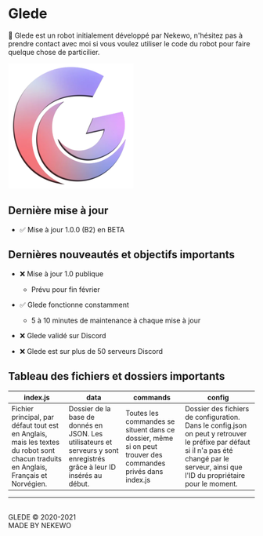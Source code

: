 # Glede
🤖 Glede est un robot initialement développé par Nekewo, n'hésitez pas à prendre contact avec moi si vous voulez utiliser le code du robot pour faire quelque chose de particilier.<br/>

![glede](./images/glede.png)

## Dernière mise à jour

- ✅ Mise à jour 1.0.0 (B2) en BETA

## Dernières nouveautés et objectifs importants

- ❌ Mise à jour 1.0 publique
    - Prévu pour fin février

- ✅ Glede fonctionne constamment
    - 5 à 10 minutes de maintenance à chaque mise à jour
- ❌ Glede validé sur Discord
- ❌ Glede est sur plus de 50 serveurs Discord

## Tableau des fichiers et dossiers importants
index.js | data | commands | config
------------ | ------------- | ------------ | -------------
Fichier principal, par défaut tout est en Anglais, mais les textes du robot sont chacun traduits en Anglais, Français et Norvégien. | Dossier de la base de donnés en JSON. Les utilisateurs et serveurs y sont enregistrés grâce à leur ID insérés au début. | Toutes les commandes se situent dans ce dossier, même si on peut trouver des commandes privés dans index.js | Dossier des fichiers de configuration. Dans le config.json on peut y retrouver le préfixe par défaut si il n'a pas été changé par le serveur, ainsi que l'ID du propriétaire pour le moment.

---------
<br/>
GLEDE © 2020-2021<br/>
MADE BY NEKEWO